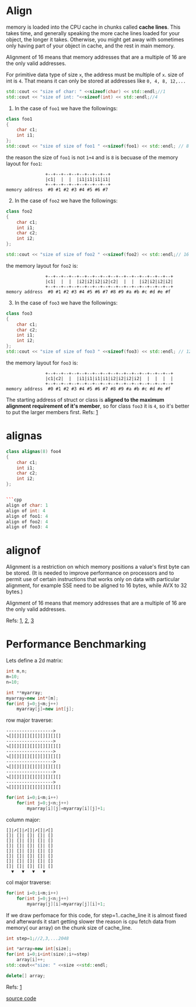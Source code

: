 # Align
memory is loaded into the CPU cache in chunks called **cache lines**. This takes time,
and generally speaking the more cache lines loaded for your object, the longer it takes.
Otherwise, you might get away with sometimes only having part of your object in cache,
and the rest in main memory.



Alignment of 16 means that memory addresses that are a multiple of 16 are the only valid addresses.



For primitive data type of size `x`, the address must be multiple of `x`.
size of int is `4`. That means it can only be stored at addresses like `0, 4, 8, 12,...`

```cpp
std::cout << "size of char: " <<sizeof(char) << std::endl;//1
std::cout << "size of int: "<<sizeof(int) << std::endl;//4
```

1. In the case of `foo1` we have the followings:

```cpp
class foo1
{
    char c1;
    int i1;
};
std::cout << "size of size of foo1 " <<sizeof(foo1) << std::endl; // 8
```

the reason the size of `foo1` is not `1+4` and is `8` is becuase of the memory layout for `foo1`:

```
               +--+--+--+--+--+--+--+--+
               |c1|  |  |  |i1|i1|i1|i1|
               +--+--+--+--+--+--+--+--+
memory address  #0 #1 #2 #3 #4 #5 #6 #7
```



2. In the case of `foo2` we have the followings:

```cpp
class foo2
{
    char c1;
    int i1;
    char c2;
    int i2;
};

std::cout << "size of size of foo2 " <<sizeof(foo2) << std::endl;// 16
```
the memory layout for `foo2` is:

```
               +--+--+--+--+--+--+--+--+--+--+--+--+--+--+--+--+
               |c1|  |  |  |i2|i2|i2|i2|c2|  |  |  |i2|i2|i2|i2|
               +--+--+--+--+--+--+--+--+--+--+--+--+--+--+--+--+
memory address  #0 #1 #2 #3 #4 #5 #6 #7 #8 #9 #a #b #c #d #e #f
```

3. In the case of `foo3` we have the followings:

```cpp
class foo3
{
    char c1;
    char c2;
    int i1;
    int i2;
};
std::cout << "size of size of foo3 " <<sizeof(foo3) << std::endl; // 12
```

the memory layout for `foo3` is:

```
               +--+--+--+--+--+--+--+--+--+--+--+--+--+--+--+--+
               |c1|c2|  |  |i1|i1|i1|i1|i2|i2|i2|i2|  |  |  |  |
               +--+--+--+--+--+--+--+--+--+--+--+--+--+--+--+--+
memory address  #0 #1 #2 #3 #4 #5 #6 #7 #8 #9 #a #b #c #d #e #f
```

The starting address of struct or class is **aligned to the maximum alignment requirement of it's member**, so for class `foo3` it is `4`, so it's better to put the larger members first.
Refs: [1](https://www.youtube.com/watch?v=ZvYsXQe-kSY)
# alignas

```cpp
class alignas(8) foo4
{
    char c1;
    int i1;
    char c2;
    int i2;
};


```cpp
align of char: 1
align of int: 4
align of foo1: 4
align of foo2: 4
align of foo3: 4
```

# alignof


Alignment is a restriction on which memory positions a value's first byte can be stored. (It is needed to improve performance on processors and to permit use of certain instructions that works only on data with particular alignment, for example SSE need to be aligned to 16 bytes, while AVX to 32 bytes.)

Alignment of 16 means that memory addresses that are a multiple of 16 are the only valid addresses.



Refs: [1](https://stackoverflow.com/questions/7053190/what-are-the-alignas-and-alignof-keywords-used-for), [2](https://stackoverflow.com/questions/15788947/where-can-i-use-alignas-in-c11), [3](https://stackoverflow.com/questions/17091382/memory-alignment-how-to-use-alignof-alignas)
# Performance Benchmarking

Lets define a 2d matrix:
```cpp
int m,n;
m=10;
n=10;

int **myarray;
myarray=new int*[m];
for(int j=0;j<m;j++)
    myarray[j]=new int[j];
```

row major traverse:

```
------------------>
➘[][][][][][][][][][]
------------------>
➘[][][][][][][][][][]
------------------>
➘[][][][][][][][][][]
------------------>
➘[][][][][][][][][][]
------------------>
➘[][][][][][][][][][]
------------------>
➘[][][][][][][][][][]
```


```cpp
for(int i=0;i<m;i++)
    for(int j=0;j<n;j++)
        myarray[i][j]=myarray[i][j]+1;
```



column major:
```
[]|➚[]|➚[]|➚[]|➚[]
[]| []| []| []| []
[]| []| []| []| []
[]| []| []| []| []
[]| []| []| []| []
[]| []| []| []| []
[]| []| []| []| []
[]| []| []| []| []
  ▼   ▼   ▼   ▼
```

col major traverse:
```cpp
for(int i=0;i<m;i++)
    for(int j=0;j<n;j++)
        myarray[j][i]=myarray[j][i]+1;
```        

If we draw perfomace for this code, for step=1..cache_line it is almost fixed and afterwards it start getting slower
the reason is cpu fetch data from memory( our array) on the chunk size of cache_line.

```cpp
int step=1;//2,3,...2048

int *array=new int[size];
for(int i=0;i<int(size);i+=step)
    array[i]++;
std::cout<<"size: " <<size <<std::endl;

delete[] array;
```
Refs: [1](https://www.youtube.com/watch?v=BP6NxVxDQIs)

[source code](../src/align.cpp)
